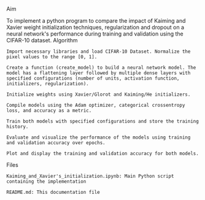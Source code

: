 Aim

To implement a python program to compare the impact of Kaiming and Xavier weight initialization techniques, regularization and dropout on a neural network's performance during training and validation using the CIFAR-10 dataset.
Algorithm

    Import necessary libraries and load CIFAR-10 Dataset. Normalize the pixel values to the range [0, 1].

    Create a function (create_model) to build a neural network model. The model has a flattening layer followed by multiple dense layers with specified configurations (number of units, activation function, initializers, regularization).

    Initialize weights using Xavier/Glorot and Kaiming/He initializers.

    Compile models using the Adam optimizer, categorical crossentropy loss, and accuracy as a metric.

    Train both models with specified configurations and store the training history.

    Evaluate and visualize the performance of the models using training and validation accuracy over epochs.

    Plot and display the training and validation accuracy for both models.

Files

    Kaiming_and_Xavier's_initialization.ipynb: Main Python script containing the implementation

    README.md: This documentation file

